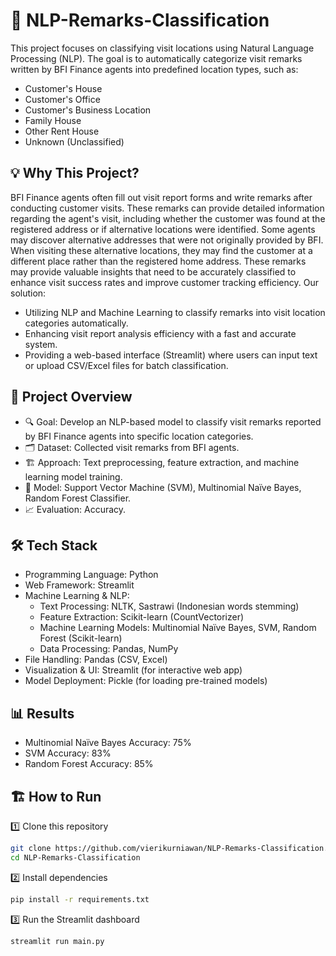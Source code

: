 # 📝 NLP-Remarks-Classification

This project focuses on classifying visit locations using Natural Language Processing (NLP). The goal is to automatically categorize visit remarks written by BFI Finance agents into predefined location types, such as:
- Customer's House
- Customer's Office
- Customer's Business Location
- Family House
- Other Rent House
- Unknown (Unclassified)

## 💡 Why This Project?
BFI Finance agents often fill out visit report forms and write remarks after conducting customer visits. These remarks can provide detailed information regarding the agent's visit, including whether the customer was found at the registered address or if alternative locations were identified. Some agents may discover alternative addresses that were not originally provided by BFI. When visiting these alternative locations, they may find the customer at a different place rather than the registered home address. These remarks may provide valuable insights that need to be accurately classified to enhance visit success rates and improve customer tracking efficiency. Our solution:
- Utilizing NLP and Machine Learning to classify remarks into visit location categories automatically.
- Enhancing visit report analysis efficiency with a fast and accurate system.
- Providing a web-based interface (Streamlit) where users can input text or upload CSV/Excel files for batch classification.

## 🚀 Project Overview
- 🔍 Goal: Develop an NLP-based model to classify visit remarks reported by BFI Finance agents into specific location categories.
- 🗂 Dataset: Collected visit remarks from BFI agents.
- 🏗 Approach: Text preprocessing, feature extraction, and machine learning model training.
- 🧠 Model: Support Vector Machine (SVM), Multinomial Naïve Bayes, Random Forest Classifier.
- 📈 Evaluation: Accuracy.

## 🛠 Tech Stack
- Programming Language: Python
- Web Framework: Streamlit
- Machine Learning & NLP:
  - Text Processing: NLTK, Sastrawi (Indonesian words stemming)
  - Feature Extraction: Scikit-learn (CountVectorizer)
  - Machine Learning Models: Multinomial Naïve Bayes, SVM, Random Forest (Scikit-learn)
  - Data Processing: Pandas, NumPy
- File Handling: Pandas (CSV, Excel)
- Visualization & UI: Streamlit (for interactive web app)
- Model Deployment: Pickle (for loading pre-trained models)

## 📊 Results
- Multinomial Naïve Bayes Accuracy: 75%
- SVM Accuracy: 83%
- Random Forest Accuracy: 85%

## 🏗 How to Run

1️⃣ Clone this repository
```bash
git clone https://github.com/vierikurniawan/NLP-Remarks-Classification.git  
cd NLP-Remarks-Classification  
```
2️⃣ Install dependencies
```bash
pip install -r requirements.txt
```  
3️⃣ Run the Streamlit dashboard
```bash
streamlit run main.py
```
